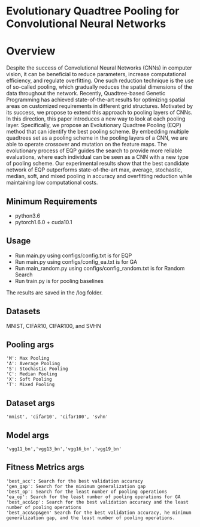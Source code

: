 # Evolutionary Quadtree Pooling for Convolutional Neural Networks
# Overview
Despite the success of Convolutional Neural Networks (CNNs) in computer vision, it can be beneficial to reduce parameters, increase computational
efficiency, and regulate overfitting. One such reduction technique is the use of so-called pooling, which gradually reduces the spatial dimensions of the data throughout the network.
Recently, Quadtree-based Genetic Programming has achieved state-of-the-art results for optimizing spatial areas on customized
requirements in different grid structures. Motivated by its success, we
propose to extend this approach to pooling layers of CNNs.
In this direction, this paper introduces a new way to look at each pooling layer.
Specifically, we propose an Evolutionary Quadtree Pooling (EQP) method that can identify the best pooling scheme. By embedding multiple
quadtrees set as a pooling scheme in the pooling layers of a CNN, we are able to operate crossover and mutation on the feature maps.
The evolutionary process of EQP guides the
search to provide more reliable evaluations, where each individual
can be seen as a CNN with a new type of pooling scheme.
Our experimental results show that the best candidate network of EQP outperforms state-of-the-art max, average, stochastic, median, soft, and mixed pooling in accuracy and overfitting reduction while maintaining low computational costs.


## Minimum Requirements
* python3.6
* pytorch1.6.0 + cuda10.1

 
## Usage
* Run main.py using configs/config.txt is for EQP
* Run main.py using configs/config_ea.txt is for GA
* Run main_random.py using configs/config_random.txt is for Random Search
* Run train.py is for pooling baselines

The results are saved in the /log folder.


## Datasets
MNIST, CIFAR10, CIFAR100, and SVHN

## Pooling  args
```
'M': Max Pooling
'A': Average Pooling
'S': Stochastic Pooling
'C': Median Pooling
'X': Soft Pooling
'T': Mixed Pooling
```

## Dataset args
```
'mnist', 'cifar10', 'cifar100', 'svhn'
```

## Model args
```
'vgg11_bn','vgg13_bn','vgg16_bn','vgg19_bn'
```

## Fitness Metrics args
```
'best_acc': Search for the best validation accuracy
'gen_gap': Search for the minimum generalization gap 
'best_op': Search for the least number of pooling operations 
'ea_op': Search for the least number of pooling operations for GA
'best_acc&op': Search for the best validation accuracy and the least number of pooling operations 
'best_acc&op&gen' Search for the best validation accuracy, he minimum generalization gap, and the least number of pooling operations.
```

